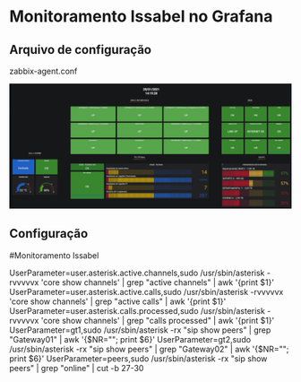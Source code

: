 # Monitoramento Issabel no Grafana

## Arquivo de configuração
zabbix-agent.conf



![Diagrama da solução](./img/dasboard-grafana.png)

## Configuração
#Monitoramento Issabel


UserParameter=user.asterisk.active.channels,sudo /usr/sbin/asterisk -rvvvvvx 'core show channels' | grep "active channels" | awk '{print $1}'
UserParameter=user.asterisk.active.calls,sudo /usr/sbin/asterisk -rvvvvvx 'core show channels' | grep "active calls" | awk '{print $1}'
UserParameter=user.asterisk.calls.processed,sudo /usr/sbin/asterisk -rvvvvvx 'core show channels' | grep "calls processed" | awk '{print $1}'
UserParameter=gt1,sudo /usr/sbin/asterisk -rx "sip show peers" | grep "Gateway01" |  awk '{$NR=""; print $6}'
UserParameter=gt2,sudo /usr/sbin/asterisk -rx "sip show peers" | grep "Gateway02" |  awk '{$NR=""; print $6}'
UserParameter=peers,sudo /usr/sbin/asterisk -rx "sip show peers" | grep "online" | cut -b 27-30
